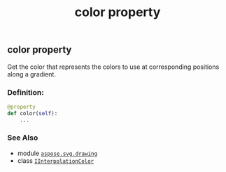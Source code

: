 ﻿---
title: color property
second_title: Aspose.SVG for Python via .NET API References
description: 
type: docs
weight: 30
url: /python-net/aspose.svg.drawing/iinterpolationcolor/color/
is_root: false
---

## color property


Get the color that represents the colors to use at corresponding positions along a gradient.
### Definition:
```python
@property
def color(self):
    ...
```

### See Also
* module [`aspose.svg.drawing`](../../)
* class [`IInterpolationColor`](/svg/python-net/aspose.svg.drawing/iinterpolationcolor)
